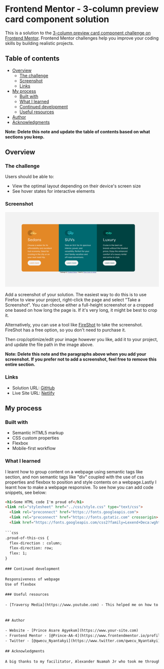 # Frontend Mentor - 3-column preview card component solution

This is a solution to the [3-column preview card component challenge on Frontend Mentor](https://www.frontendmentor.io/challenges/3column-preview-card-component-pH92eAR2-). Frontend Mentor challenges help you improve your coding skills by building realistic projects. 

## Table of contents

- [Overview](#overview)
  - [The challenge](#the-challenge)
  - [Screenshot](#screenshot)
  - [Links](#links)
- [My process](#my-process)
  - [Built with](#built-with)
  - [What I learned](#what-i-learned)
  - [Continued development](#continued-development)
  - [Useful resources](#useful-resources)
- [Author](#author)
- [Acknowledgments](#acknowledgments)

**Note: Delete this note and update the table of contents based on what sections you keep.**

## Overview

### The challenge

Users should be able to:

- View the optimal layout depending on their device's screen size
- See hover states for interactive elements

### Screenshot

![](./images/Final%20work%20screenshot.png)

Add a screenshot of your solution. The easiest way to do this is to use Firefox to view your project, right-click the page and select "Take a Screenshot". You can choose either a full-height screenshot or a cropped one based on how long the page is. If it's very long, it might be best to crop it.

Alternatively, you can use a tool like [FireShot](https://getfireshot.com/) to take the screenshot. FireShot has a free option, so you don't need to purchase it. 

Then crop/optimize/edit your image however you like, add it to your project, and update the file path in the image above.

**Note: Delete this note and the paragraphs above when you add your screenshot. If you prefer not to add a screenshot, feel free to remove this entire section.**

### Links

- Solution URL: [GitHub](https://github.com/Prince-AA-4/3-column-preview-card-component-main.git)
- Live Site URL: [Netlify](https://three-columnar-vechicle-cards.netlify.app/)

## My process

### Built with

- Semantic HTML5 markup
- CSS custom properties
- Flexbox
- Mobile-first workflow


### What I learned

I learnt how to group content on a webpage using semantic tags like section, and non semantic tags like "div" coupled with the use of css properties and flexbox to position and style contents on a webpage.Lastly I learnt how to make a webpage responsive.
To see how you can add code snippets, see below:

```html
<h1>Some HTML code I'm proud of</h1>
<link rel="stylesheet" href="../css/style.css" type="text/css">
  <link rel="preconnect" href="https://fonts.googleapis.com">
  <link rel="preconnect" href="https://fonts.gstatic.com" crossorigin>
  <link href="https://fonts.googleapis.com/css2?family=Lexend+Deca:wght@100..900&display=swap" rel="stylesheet">

```css
.proud-of-this-css {
  flex-direction : column;
  flex-direction: row;
  flex: 1;
}

### Continued development

Responsiveness of webpage
Use of flexbox

### Useful resources

- [Traversy Media](https://www.youtube.com) - This helped me on how to structure a webpage using semantic and non-semantic tags, creating easy access to html elements during the styling process


## Author

- Website - [Prince Asare Agyekum](https://www.your-site.com)
- Frontend Mentor - [@Prince-AA-4](https://www.frontendmentor.io/profile/Prince-AA-4)
- Twitter - [@qwecu_Nyantakyi](https://www.twitter.com/qwecu_Nyantakyi)

## Acknowledgments

A big thanks to my facilitator, Alexander Nuamah Jr who took me through similar designs which shaped my understanding of HTML and CSS. Another thanks to Youtube accounts like MoshHamadeni and Traversy Media. they have really helped me in this journey.
